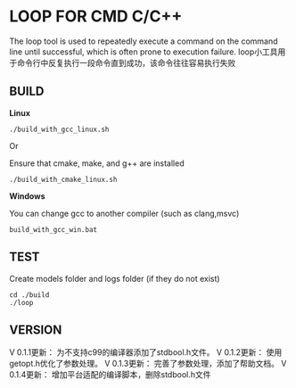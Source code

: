 # LOOP FOR CMD C/C++
The loop tool is used to repeatedly execute a command on the command line until successful, which is often prone to execution failure.
loop小工具用于命令行中反复执行一段命令直到成功，该命令往往容易执行失败
## BUILD
**Linux**
```
./build_with_gcc_linux.sh
```
Or

Ensure that cmake, make, and g++ are installed
```
./build_with_cmake_linux.sh
```

**Windows**

You can change gcc to another compiler (such as clang,msvc)
```
build_with_gcc_win.bat
```

## TEST

Create models folder and logs folder (if they do not exist)

```
cd ./build
./loop
```

## VERSION

V 0.1.1更新：
    为不支持c99的编译器添加了stdbool.h文件。
V 0.1.2更新：
    使用getopt.h优化了参数处理。
V 0.1.3更新：
    完善了参数处理，添加了帮助文档。
V 0.1.4更新：
    增加平台适配的编译脚本，删除stdbool.h文件